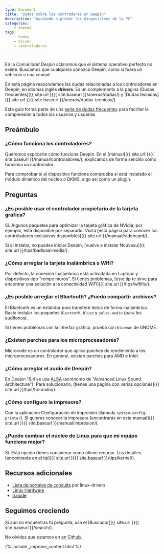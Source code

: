 ```yaml
---
type: Document
title: "Dudas sobre los contradores en Deepin"
description: "Ayudando a probar los dispositivos de la PC"
categories:
    - anexos
tags:
    - dudas
    - driver
    - controladores

---
```


En la *Comunidad Deepin* aclaramos que el sistema operativo  perfecto no existe. Buscamos que cualquiera conozca Deepin, como si fuera un vehículo o una ciudad.

En esta página respondemos las dudas relacionadas a los controladores en Deepin, en idiomas inglés **drivers**. Es un complemento a la página [Dudas frecuentes]({{ site.url }}{{ site.baseurl }}/anexos/dudas/) y [Dudas técnicas]({{ site.url }}{{ site.baseurl }}/anexos/dudas-tecnicas/).

Esta guía forma parte de una <a href="/dudas">serie de dudas frecuentes</a> para facilitar la comprensión a todos los usuarios y usuarias




## Preámbulo
### ¿Cómo funciona los controladores?
Queremos explicarte cómo funciona Deepin. En el [manual]({{ site.url }}{{ site.baseurl }}/manual/controladores/), explicamos de forma sencillo cómo funciona un controlador

Para comprobar si el dispositivo funciona comprueba si está instalado el módulo dinámico del núcleo o DKMS, algo así como un plugin.

## Preguntas
### ¿Es posible usar el controlador propietario de la tarjeta gráfica?
Sí. Algunos paquetes para optimizar la tarjeta gráfica de NVidia, por ejemplo, está disponible por separado. Visita [está página para conocer los controladores exclusivos disponibles]({{ site.url }}/manual/videocard/).

Si al instalar, no puedes iniciar Deepin, [vuelve a instalar Nouveau]({{ site.url }}/tips/badload-nvidia/).




### ¿Cómo arreglar la tarjeta inalámbrica o Wifi?
Por defecto, la conexión inalámbrica está actividada en Laptops y dispositivos tipo "rompe muros". Si tienes problemas, [este tip te sirve para encontrar una solución a la conectividad WiFi]({{ site.url }}/tips/wififix/).




### ¿Es posbile arreglar el Bluetooth? ¿Puedo compartir archivos?
El Bluetooth es un estándar para transferir datos de forma inalámbrica. Basta instalar los paquetes `Bluetooth`, `bluez` y `pulse-audio` (para los audífonos).

Si tienes problemas con la interfaz gráfica, prueba con `blueman` de GNOME.




### ¿Existen parches para los microprocesadores?
Microcode es un controlador que aplica parches de rendimiento a los microprocesadores. En general, existen parches para AMD e Intel.




### ¿Cómo arreglar el audio de Deepin?
En Deepin 15.4 se usa [ALSA](https://www.alsa-project.org/main/index.php/Main_Page) (acrónomo de "Advanced Linux Sound Architecture"). Para solucionarlo, [tienes una página con varias opciones]({{ site.url }}/tips/fix-audio/).




### ¿Cómo configuro la impresora?
Con la aplicación Configuración de impresión (llamada `system-config-printer`). Si quieres conocer la impresora [encontrarás en este manual]({{ site.url }}{{ site.baseurl }}/manual/impresion/).




### ¿Puedo cambiar el núcleo de Linux para que mi equipo funcione mejor?
Sí. Esta opción debes considerar como último recurso. Los detalles [encontrarás en el tip]({{ site.url }}{{ site.baseurl }}/tips/kernel/).




## Recursos adicionales
* [Lista de portales de consulta](https://www.linux-drivers.org/) por linux-drivers.
* [Linux Hardware](https://linux-hardware.org/)
* [h.node](https://h-node.org/home/index/es)




## Seguimos creciendo
Si aún no encuentras tu pregunta, usa el [Buscador]({{ site.url }}{{ site.baseurl }}/search/).

No olvides que estamos en [en Github](https://github.com/comunidad-deepin/comunidad-deepin.github.io).

{% include _improve_content.html %}

